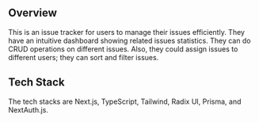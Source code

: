 ## Overview

This is an issue tracker for users to manage their issues efficiently. They have an intuitive dashboard showing related issues statistics. They can do CRUD operations on different issues. Also, they could assign issues to different users; they can sort and filter issues.

## Tech Stack

The tech stacks are Next.js, TypeScript, Tailwind, Radix UI, Prisma, and NextAuth.js.
